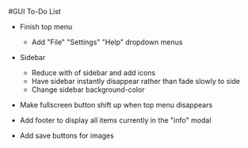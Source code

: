 #GUI To-Do List

- Finish top menu
  - Add "File" "Settings" "Help" dropdown menus

- Sidebar
  - Reduce with of sidebar and add icons
  - Have sidebar instantly disappear rather than fade slowly to side
  - Change sidebar background-color

- Make fullscreen button shift up when top menu disappears

- Add footer to display all items currently in the "info" modal

- Add save buttons for images
